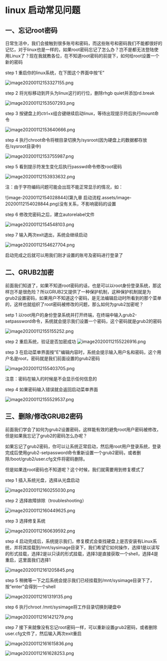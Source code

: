 # linux 启动常见问题

## 一、忘记root密码

日常生活中，我们会接触到很多账号和密码，而这些账号和密码我们不能都很好的记忆，对于linux也是一样的，如果root密码忘记了怎么办？岂不是都无法登陆使用Linux了？现在我就教各位，在不知道root密码的前提下，如何给root设置一个新的密码

step 1 重启你的linux系统，在下图这个界面中按“E”

![image20200112153327155.png](assets/image20200112153327155-20230610173810-161xusl.png)

step 2 将光标移动到开头为linux这行的行位，删除rhgb quiet并添加rd.break

![image20200112153507293.png](assets/image20200112153507293-20230610173810-0kqd047.png)

step 3 按键盘上的ctrl+x组合键继续启动linux，等待出现提示符后执行mount命令

![image20200112153640666.png](assets/image20200112153640666-20230610173810-icu7tvh.png)

step 4 执行chroot命令将根目录切换为/sysroot(因为硬盘上的数据都存放在/sysroot目录中)

![image20200112153755987.png](assets/image20200112153755987-20230610173810-1ut40qq.png)

step 5 看到提示符发生变化后执行passwd命令修改root密码

![image20200112153933632.png](assets/image20200112153933632-20230610173810-0wlubzv.png)

注：由于字符编码问题可能会出现不能正常显示的情况，如：

![image-20200112154028844](第九章 启动流程.assets/image-20200112154028844.png)没有关系，不影响密码的设置

step 6 修改完密码之后，建立autorelabel文件

![image20200112154548103.png](assets/image20200112154548103-20230610173810-9pa3fw3.png)

step 7 输入两次exit退出，系统会继续启动

![image20200112154627704.png](assets/image20200112154627704-20230610173810-gkmg164.png)

启动完成之后就可以用我们刚才设置的账号及密码进行登录了

## 二、GRUB2加密

前面我们知道了，如果不知道root密码的话，也是可以以root身份登录系统，那这样岂不是很危险？所以GRUB2又提供了一种保护机制，这种保护机制就是为grub2设置密码，如果用户不知道这个密码，是无法编辑启动时所看到的那个菜单的，这样也就组织了root密码被修改的问题，那么如何为grub2加密呢？

setp 1 以root用户的身份登录系统并打开终端，在终端中输入grub2-setpassword命令，系统就会提示我们设置一个密码，这个密码就是grub2的密码

![image20200112155155252.png](assets/image20200112155155252-20230610173810-ox64bqm.png)

step 2 重启系统，验证是否加密成功
![image20200112155226916.png](assets/image20200112155226916-20230610173810-4j84bwc.png)

step 3 在启动菜单界面按"E"编辑内容时，系统会提示输入用户名和密码，这个用户名是root，密码就是我们前面设置的grub2密码

![image20200112155403705.png](assets/image20200112155403705-20230610173810-xmqxq3h.png)

注意：密码在输入的时候是不会显示任何信息的

step 4 如果密码输入错误就会返回启动菜单界面

![image20200112155529537.png](assets/image20200112155529537-20230610173810-3wa4vq2.png)

## 三、删除/修改GRUB2密码

前面我们学会了如何为grub2设置密码，这样能有效的避免root用户密码被修改，但是如果我忘记了grub2的密码怎么办呢？

如果忘记了grub2密码，你可以让系统正常启动，然后用root用户登录系统，登录完成后使用grub2-setpassword命令重新设置一个grub2密码，或者删除/boot/grub2/user.cfg文件将密码删除。

但是如果连root密码也不知道呢？这个时候，我们就需要用到修复模式了

step 1 插入系统光盘，选择从光盘启动

![image20200112160255030.png](assets/image20200112160255030-20230610173810-vc2ga4b.png)

step 2 选择故障排除（troubleshooting）

![image20200112160449625.png](assets/image20200112160449625-20230610173810-k9ukyaw.png)

step 3 选择修复系统

![image20200112160639592.png](assets/image20200112160639592-20230610173810-hgk7lxo.png)

step 4 启动完成后，系统提示我们，修复模式会查找硬盘上是否安装有Linux系统，并将其挂载到/mnt/sysimage目录下，我们希望它如何操作，选择1是以读写的形式挂载，选择2是以只读的形式挂载，选择3是直接获取一个shell，选择4是重启，这里面我们选择1

![image20200112161205845.png](assets/image20200112161205845-20230610173810-sfhwyuj.png)

step 5 稍微等一下之后系统会提示我们已经挂载到/mnt/sysimage目录下了，按“enter”会得到一个shell

![image20200112161319135.png](assets/image20200112161319135-20230610173810-bm38yga.png)

step 6 执行chroot /mnt/sysimage将工作目录切换到硬盘中

![image20200112161421279.png](assets/image20200112161421279-20230610173810-xmj3zab.png)

step 7 接下来就像没有忘记root密码一样，可以重新设置grub2密码，或者删除user.cfg文件了，然后输入两次exit重启

![image20200112161615836.png](assets/image20200112161615836-20230610173810-st2byfp.png)

![image20200112161628253.png](assets/image20200112161628253-20230610173810-m881i52.png)
